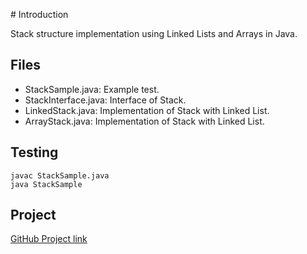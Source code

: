 # Introduction

Stack structure implementation using Linked Lists and Arrays in Java.

## Files

- StackSample.java: Example test.
- StackInterface.java: Interface of Stack.
- LinkedStack.java: Implementation of Stack with Linked List.
- ArrayStack.java: Implementation of Stack with Linked List.

## Testing

```
javac StackSample.java
java StackSample
```

## Project

[GitHub Project link](https://github.com/asancheza/linked-stack-java)